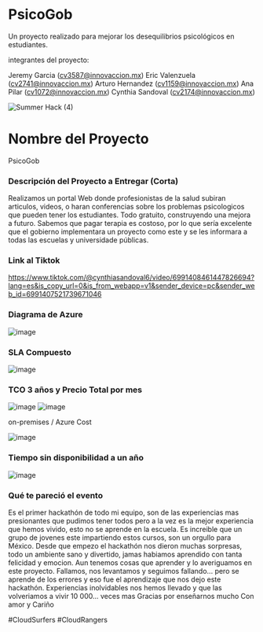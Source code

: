 # PsicoGob
Un proyecto realizado para mejorar los desequilibrios psicológicos en estudiantes.

integrantes del proyecto:

Jeremy Garcia (cv3587@innovaccion.mx)
Eric Valenzuela  (cv2741@innovaccion.mx)
Arturo Hernandez  (cv1159@innovaccion.mx)
Ana Pilar    (cv1072@innovaccion.mx)
Cynthia Sandoval (cv2174@innovaccion.mx)
 

![Summer Hack (4)](https://user-images.githubusercontent.com/9124597/127756851-c8627116-f177-4198-966d-9003016d2060.png)

# Nombre del Proyecto


PsicoGob

### Descripción del Proyecto a Entregar (Corta)


Realizamos un portal Web donde profesionistas de la salud subiran articulos, videos, o haran conferencias sobre los problemas psicologicos
que pueden tener los estudiantes. Todo gratuito, construyendo una mejora a futuro.
Sabemos que pagar terapia es costoso, por lo que sería excelente que el gobierno implementara un proyecto como este y se les informara a todas
las escuelas y universidade públicas.

### Link al Tiktok

https://www.tiktok.com/@cynthiasandoval6/video/6991408461447826694?lang=es&is_copy_url=0&is_from_webapp=v1&sender_device=pc&sender_web_id=6991407521739671046


### Diagrama de Azure


![image](https://user-images.githubusercontent.com/86864018/127768102-7f1a2ccf-5e0a-4668-bae5-256eaab68c7e.png)


### SLA Compuesto

![image](https://user-images.githubusercontent.com/86864018/127768708-8be00a0d-733e-4ecf-b7e1-ee270ffb56b5.png)


### TCO 3 años y Precio Total por mes


![image](https://user-images.githubusercontent.com/86864018/127768294-489ab9a1-cc8b-4395-951a-482c9d3cdec7.png)
![image](https://user-images.githubusercontent.com/86864018/127768512-082167d7-8fec-40ab-bc6c-f4eb313eec1f.png)

on-premises                      /                       Azure Cost
 
![image](https://user-images.githubusercontent.com/86864018/127768525-da7378b0-cd84-4674-be51-6b85b16def9c.png)



### Tiempo sin disponibilidad a un año


![image](https://user-images.githubusercontent.com/86864018/127768725-f19fd4fa-ddeb-42f4-b0ac-e431a8b5441a.png)



### Qué te pareció el evento


Es el primer hackathón de todo mi equipo, son de las experiencias mas presionantes que pudimos tener todos
pero a la vez es la mejor experiencia que hemos vivido, esto no se aprende en la escuela.
Es increible que un grupo de jovenes este impartiendo estos cursos, son un orgullo para México.
Desde que empezo el hackathón nos dieron muchas sorpresas, todo un ambiente sano y divertido, jamas habiamos aprendido
con tanta felicidad y emocion. Aun tenemos cosas que aprender y lo averiguamos en este proyecto. Fallamos, nos levantamos y seguimos fallando...
pero se aprende de los errores y eso fue el aprendizaje que nos dejo este hackathón.
Experiencias inolvidables nos hemos llevado y que las volveriamos a vivir 10 000... veces mas
Gracias por enseñarnos mucho
Con amor y Cariño

#CloudSurfers #CloudRangers

